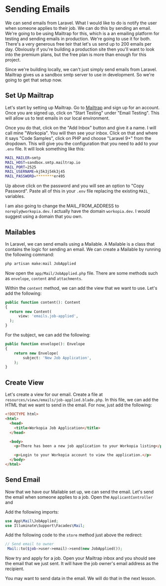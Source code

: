# Sending Emails

We can send emails from Laravel. What I would like to do is notify the user when someone applies to their job. We can do this by sending an email. We're going to be using Mailtrap for this, which is a an emailing platform for testing and sending emails in production. We're going to use it for both. There's a very generous free teir that let's us send up to 200 emails per day. Obviously if you're building a production site then you'll want to look into the premium plans, but the free plan is more than enough for this project.

Since we're building locally, we can't just simply send emails from Laravel. Mailtrap gives us a sandbox smtp server to use in development. So we're going to get that setup now.

## Set Up Mailtrap

Let's start by setting up Mailtrap. Go to [Mailtrap](https://mailtrap.io/) and sign up for an account. Once you are signed up, click on "Start Testing" under "Email Testing". This will allow us to test emails in our local environment.

Once you do that, click on the "Add Inbox" button and give it a name. I will call mine "Workopia". You will then see your inbox. Click on that and where it says "Code Samples", click on PHP and choose "Laravel 9+" from the dropdown. This will give you the configuration that you need to add to your `.env` file. It will look something like this:

```bash
MAIL_MAILER=smtp
MAIL_HOST=sandbox.smtp.mailtrap.io
MAIL_PORT=2525
MAIL_USERNAME=kj5k3j54k3j45
MAIL_PASSWORD=********er495
```

Up above click on the password and you will see an option to "Copy Password". Paste all of this in your `.env` file replacing the existing `MAIL_` variables.

I am also going to change the MAIL_FROM_ADDRESS to `noreply@workopia.dev`. I actually have the domain `workopia.dev`. I would suggest using a domain that you own.

## Mailables

In Laravel, we can send emails using a Mailable. A Mailable is a class that contains the logic for sending an email. We can create a Mailable by running the following command:

```bash
php artisan make:mail JobApplied
```

Now open the `app/Mail/JobApplied.php` file. There are some methods such as `envelope`, `content` and `attachments`.

Within the `content` method, we can add the view that we want to use. Let's add the following:

```php
public function content(): Content
{
  return new Content(
      view: 'emails.job-applied',
  );
}
```

For the subject, we can add the following:

```php
public function envelope(): Envelope
{
    return new Envelope(
        subject: 'New Job Application',
    );
}
```

## Create View

Let's create a view for our email. Create a file at `resources/views/emails/job-applied.blade.php`. In this file, we can add the HTML that we want to send in the email. For now, just add the following:

```html
<!DOCTYPE html>
<html>
  <head>
    <title>Workopia Job Application</title>
  </head>

  <body>
    <p>There has been a new job application to your Workopia listing</p>

    <p>Login to your Workopia account to view the application.</p>
  </body>
</html>
```

## Send Email

Now that we have our Mailable set up, we can send the email. Let's send the email when someone applies to a job. Open the `ApplicantController` and

Add the following imports:

```php
use App\Mail\JobApplied;
use Illuminate\Support\Facades\Mail;
```

Add the following code to the `store` method just above the redirect:

```php
// Send email to owner
 Mail::to($job->user->email)->send(new JobApplied());
```

Now try and apply for a job. Open your Mailtrap inbox and you should see the email that we just sent. It will have the job owner's email address as the recipient.

You may want to send data in the email. We will do that in the next lesson.
